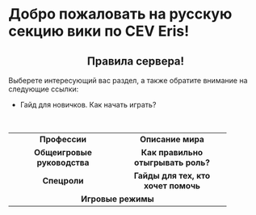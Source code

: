 <h1> Добро пожаловать на русскую секцию вики по CEV Eris!</h1>
  <h2 align="center"> Правила сервера!</h2>
Выберете интересующий вас раздел, а также обратите внимание на следующие ссылки:
<br><ul>
  <li>Гайд для новичков. Как начать играть?</li>
</ul> 
  <br>
  <table align="center" width="500" cellspacing="0" cellpadding="5">
   <tr> 
     <td width="200" valign="center" align="center"><b>Профессии</b></td><td width="200" valign="center" align="center"><b>Описание мира</b></td>
   </tr>
  <tr>
    <td width="200" valign="center" align="center"><b>Общеигровые руководства</b></td><td width="200" valign="center" align="center"><b>Как правильно отыгрывать роль?</b></td>
  </tr>
  <tr>
    <td width="200" valign="center" align="center"><b>Спецроли</b></td><td width="200" valign="center" align="center"><b>Гайды для тех, кто хочет помочь</b></td>
  </tr>
  <tr>
    <td colspan=2 align="center"> <b>Игровые режимы</b> </td>
  </tr>
  </table>
